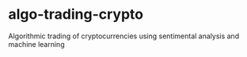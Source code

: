 # algo-trading-crypto
Algorithmic trading of cryptocurrencies using sentimental analysis and machine learning
